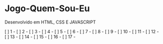 # Jogo-Quem-Sou-Eu
Desenvolvido em HTML, CSS E JAVASCRIPT 

[ ] 1 - 
[ ] 2 - 
[ ] 3 - 
[ ] 4 - 
[ ] 5 - 
[ ] 6 - 
[ ] 7 - 
[ ] 8 - 
[ ] 9 - 
[ ] 10 - 
[ ] 11 - 
[ ] 12 -
[ ] 13 -
[ ] 14 - 
[ ] 15 - 
[ ] 16 - 
[ ] 17 - 
